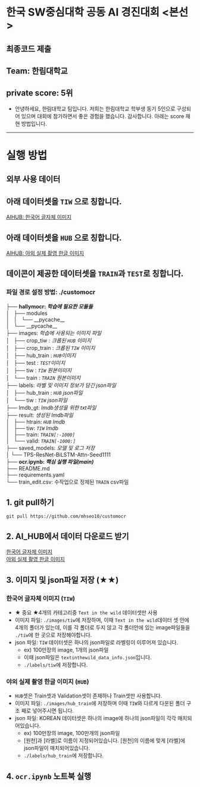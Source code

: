 # 한국 SW중심대학 공동 AI 경진대회 <본선>
## 최종코드 제출
## Team: 한림대학교
## private score: 5위
* 안녕하세요, 한림대학교 팀입니다. 저희는 한림대학교 학부생 동기 5인으로 구성되어 있으며 대회에 참가하면서 좋은 경험을 했습니다. 감사합니다. 아래는 score 재현 방법입니다.
---

# 실행 방법
## 외부 사용 데이터
## **아래 데이터셋을 `TIW` 으로 칭합니다.**
[AIHUB: 한국어 글자체 이미지](https://aihub.or.kr/aihubdata/data/view.do?currMenu=115&topMenu=100&aihubDataSe=realm&dataSetSn=81) </br>

## **아래 데이터셋을 `HUB` 으로 칭합니다.**
[AIHUB: 야외 실제 촬영 한글 이미지](https://aihub.or.kr/aihubdata/data/view.do?currMenu=115&topMenu=100&aihubDataSe=realm&dataSetSn=105) </br>

## **데이콘이 제공한 데이터셋을 `TRAIN`과 `TEST`로 칭합니다.**


### 파일 경로 설정 방법: ./customocr
├── <b>hallymocr: *학습에 필요한 모듈들*</b></br>
│   ├── modules</br>
│   │   └── \_\_pycache__</br>
│   └── \_\_pycache__</br>
├── images: *학습에 사용되는 이미지 파일*</br>
│   ├── crop_tiw : *크롭된 `HUB` 이미지*</br>
│   ├── crop_train : *크롭된 `TIW` 이미지*</br>
│   ├── hub_train : *`HUB`이미지*</br>
│   ├── test : *`TEST`이미지*</br>
│   ├── tiw : *`TIW` 원본이미지*</br>
│   └── train : *`TRAIN` 원본이미지*</br>
├── labels: *라벨 및 이미지 정보가 담긴 json파일*</br>
│   ├── hub_train : *`HUB` json파일*</br>
│   └── tiw : *`TIW` json파일*</br>
├── lmdb_gt: *lmdb생성을 위한 txt파일*</br>
├── result: *생성된 lmdb파일*</br>
│   ├── htrain: *`HUB` lmdb*</br>
│   ├── tiw: *`TIW` lmdb*</br>
│   ├── train: *`TRAIN[:-1000]`*</br>
│   └── valid: *`TRAIN[-1000:]`*</br>
├── saved_models: *모델 및 로그 저장*</br>
│   └── TPS-ResNet-BiLSTM-Attn-Seed1111</br>
├── <b>ocr.ipynb: *핵심 실행 파일(main)*</b></br>
├── README.md</br>
├── requirements.yaml</br>
└── train_edit.csv: 수작업으로 정제된 `TRAIN` csv파일</br>


## 1. git pull하기
```linux
git pull https://github.com/mhseo10/customocr
```

## 2. AI_HUB에서 데이터 다운로드 받기 </br>
[한국어 글자체 이미지](https://aihub.or.kr/aihubdata/data/view.do?currMenu=115&topMenu=100&aihubDataSe=realm&dataSetSn=81) </br>
[야외 실제 촬영 한글 이미지](https://aihub.or.kr/aihubdata/data/view.do?currMenu=115&topMenu=100&aihubDataSe=realm&dataSetSn=105)

## 3. 이미지 및 json파일 저장 (★★)
### 한국어 글자체 이미지 (`TIW`)
- ★ 중요 ★4개의 카테고리중 `Text in the wild` 데이터셋만 사용
- 이미지 파일:  `./images/tiw`에 저장하며, 이때 `Text in the wild`데이터 셋 안에 4개의 폴더가 있는데, 이를 각 폴더로 두지 않고 각 폴더안에 있는 image파일들을 `./tiw`에 한 곳으로 저장해야합니다.
- json 파일: `TIW` 데이터셋은 하나의 json파일로 라벨링이 이루어져 있습니다.
    - ex) 100만장의 image, 1개의 json파일
    - 이때 json파일은 `textinthewild_data_info.json`입니다. 
    - `./labels/tiw`에 저장합니다.
### 야외 실제 촬영 한글 이미지 (`HUB`)
- `HUB`셋은 Train셋과 Validation셋이 존재하나 Train셋만 사용합니다.
- 이미지 파일: `./images/hub_train`에 저장하며 이때 `TIW`와 다르게 다운된 폴더 구조 째로 넣어주시면 됩니다.
- json 파일: KOREAN 데이터셋은 하나의 image에 하나의 json파일이 각각 매치되어있습니다.
    - ex) 100만장의 image, 100만개의 json파일
    - [원천]과 [라벨]로 이름이 지정되어있습니다. [원천]의 이름에 맞게 [라벨]에 json파일이 매치되어있습니다.
    - `./labels/hub_train`에 저장합니다.
## 4. `ocr.ipynb` 노트북 실행